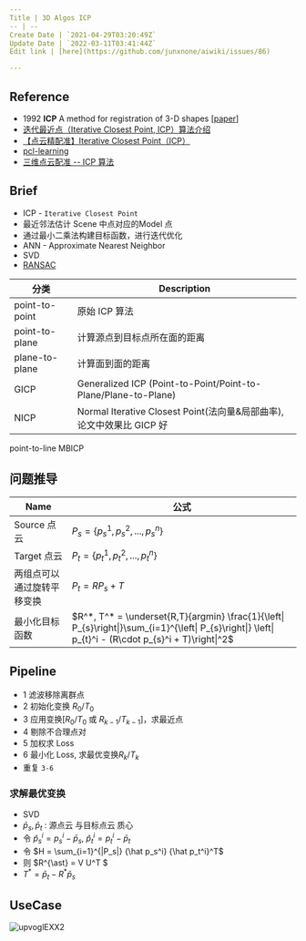```yaml
---
Title | 3D Algos ICP
-- | --
Create Date | `2021-04-29T03:20:49Z`
Update Date | `2022-03-11T03:41:44Z`
Edit link | [here](https://github.com/junxnone/aiwiki/issues/86)

---
```

## Reference
- 1992 **ICP** A method for registration of 3-D shapes [[paper](https://graphics.stanford.edu/courses/cs164-09-spring/Handouts/paper_icp.pdf)]
- [迭代最近点（Iterative Closest Point, ICP）算法介绍](https://zhuanlan.zhihu.com/p/35893884)
- [【点云精配准】Iterative Closest Point（ICP）](https://zhuanlan.zhihu.com/p/107218828)
- [pcl-learning](https://github.com/HuangCongQing/pcl-learning)
- [三维点云配准 -- ICP 算法](https://yilingui.xyz/2019/11/20/191120_point_cloud_registration_icp/)


## Brief
- ICP - `Iterative Closest Point`
- 最近邻法估计 Scene 中点对应的Model 点
- 通过最小二乘法构建目标函数，进行迭代优化
- ANN - Approximate Nearest Neighbor
- SVD
- [RANSAC](/RANSAC)

分类 | Description
-- | --
point-to-point | 原始 ICP 算法
point-to-plane | 计算源点到目标点所在面的距离
plane-to-plane | 计算面到面的距离
GICP | Generalized ICP (Point-to-Point/Point-to-Plane/Plane-to-Plane)
NICP | Normal Iterative Closest Point(法向量&局部曲率), 论文中效果比 GICP 好
point-to-line
MBICP

## 问题推导

Name | 公式
-- | --
Source 点云 | $P_{s} = \left\{ p_{s}^{1},p_{s}^{2},...,p_{s}^{n}\right\}$
Target 点云 | $P_{t} = \left\{ p_{t}^{1},p_{t}^{2},...,p_{t}^{n}\right\}$
两组点可以通过旋转平移变换 | $P_{t} = RP_{s} + T$
最小化目标函数 | $R^*, T^* = \underset{R,T}{argmin} \frac{1}{\left\| P_{s}\right\|}\sum_{i=1}^{\left\| P_{s}\right\|} \left\| p_{t}^i - (R\cdot p_{s}^i + T)\right\|^2$

## Pipeline
- 1 滤波移除离群点
- 2 初始化变换 $R_{0}/T_{0}$
- 3 应用变换[$R_{0}/T_{0}$ 或 $R_{k-1}/T_{k-1}$]，求最近点
- 4 剔除不合理点对
- 5 加权求 Loss
- 6 最小化 Loss, 求最优变换$R_{k}/T_{k}$
- 重复 `3-6`

### 求解最优变换
- SVD
- $\bar p_{s}, \bar p_{t}$ : 源点云 与目标点云 质心
- 令 $\hat p_s^i = p_s^i - \bar p_s$, $\hat p_t^i = p_t^i - \bar p_t$
- 令 $H = \sum_{i=1}^{|P_s|} {\hat p_s^i} {\hat p_t^i}^T$
- 则 $R^{\ast} = V U^T $
- $ T^{\ast} = \bar p_t - R^{\ast} \bar p_s$

## UseCase

![upvoglEXX2](https://user-images.githubusercontent.com/2216970/117272623-f4771a00-ae8d-11eb-9808-28699cf10014.gif)

